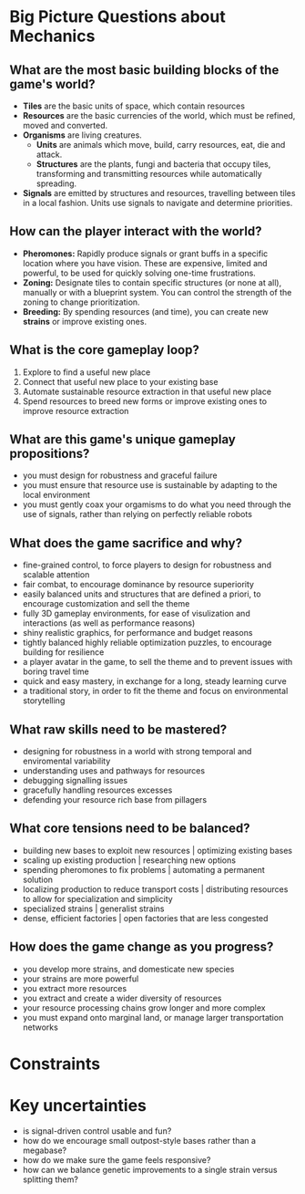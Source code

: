 # Big Picture Questions about Mechanics

## What are the most basic building blocks of the game's world?
- **Tiles** are the basic units of space, which contain resources 
- **Resources** are the basic currencies of the world, which must be refined, moved and converted.
- **Organisms** are living creatures.
  - **Units** are animals which move, build, carry resources, eat, die and attack.
  - **Structures** are the plants, fungi and bacteria that occupy tiles, transforming and transmitting resources while automatically spreading.
- **Signals** are emitted by structures and resources, travelling between tiles in a local fashion. Units use signals to navigate and determine priorities.

## How can the player interact with the world?
- **Pheromones:** Rapidly produce signals or grant buffs in a specific location where you have vision. These are expensive, limited and powerful, to be used for quickly solving one-time frustrations.
- **Zoning:** Designate tiles to contain specific structures (or none at all), manually or with a blueprint system. You can control the strength of the zoning to change prioritization.
- **Breeding:** By spending resources (and time), you can create new **strains** or improve existing ones.

## What is the core gameplay loop?
1. Explore to find a useful new place
2. Connect that useful new place to your existing base
3. Automate sustainable resource extraction in that useful new place
4. Spend resources to breed new forms or improve existing ones to improve resource extraction
  
## What are this game's unique gameplay propositions?
- you must design for robustness and graceful failure
- you must ensure that resource use is sustainable by adapting to the local environment
- you must gently coax your orgamisms to do what you need through the use of signals, rather than relying on perfectly reliable robots

## What does the game sacrifice and why?
- fine-grained control, to force players to design for robustness and scalable attention
- fair combat, to encourage dominance by resource superiority
- easily balanced units and structures that are defined a priori, to encourage customization and sell the theme
- fully 3D gameplay environments, for ease of visulization and interactions (as well as performance reasons)
- shiny realistic graphics, for performance and budget reasons
- tightly balanced highly reliable optimization puzzles, to encourage building for resilience
- a player avatar in the game, to sell the theme and to prevent issues with boring travel time
- quick and easy mastery, in exchange for a long, steady learning curve
- a traditional story, in order to fit the theme and focus on environmental storytelling

## What raw skills need to be mastered?
- designing for robustness in a world with strong temporal and enviromental variability
- understanding uses and pathways for resources
- debugging signalling issues
- gracefully handling resources excesses
- defending your resource rich base from pillagers

## What core tensions need to be balanced?
- building new bases to exploit new resources | optimizing existing bases
- scaling up existing production | researching new options
- spending pheromones to fix problems | automating a permanent solution
- localizing production to reduce transport costs | distributing resources to allow for specialization and simplicity
- specialized strains | generalist strains
- dense, efficient factories | open factories that are less congested

## How does the game change as you progress?
- you develop more strains, and domesticate new species
- your strains are more powerful
- you extract more resources
- you extract and create a wider diversity of resources
- your resource processing chains grow longer and more complex
- you must expand onto marginal land, or manage larger transportation networks

# Constraints

# Key uncertainties
- is signal-driven control usable and fun?
- how do we encourage small outpost-style bases rather than a megabase?
- how do we make sure the game feels responsive?
- how can we balance genetic improvements to a single strain versus splitting them?
